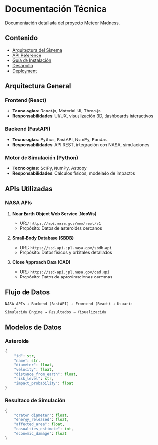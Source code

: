 # Documentación Técnica

Documentación detallada del proyecto Meteor Madness.

## Contenido

- [Arquitectura del Sistema](architecture.md)
- [API Reference](api-reference.md)
- [Guía de Instalación](installation-guide.md)
- [Desarrollo](development-guide.md)
- [Deployment](deployment-guide.md)

## Arquitectura General

### Frontend (React)
- **Tecnologías**: React.js, Material-UI, Three.js
- **Responsabilidades**: UI/UX, visualización 3D, dashboards interactivos

### Backend (FastAPI)
- **Tecnologías**: Python, FastAPI, NumPy, Pandas
- **Responsabilidades**: API REST, integración con NASA, simulaciones

### Motor de Simulación (Python)
- **Tecnologías**: SciPy, NumPy, Astropy
- **Responsabilidades**: Cálculos físicos, modelado de impactos

## APIs Utilizadas

### NASA APIs
1. **Near Earth Object Web Service (NeoWs)**
   - URL: `https://api.nasa.gov/neo/rest/v1`
   - Propósito: Datos de asteroides cercanos

2. **Small-Body Database (SBDB)**
   - URL: `https://ssd-api.jpl.nasa.gov/sbdb.api`
   - Propósito: Datos físicos y orbitales detallados

3. **Close Approach Data (CAD)**
   - URL: `https://ssd-api.jpl.nasa.gov/cad.api`
   - Propósito: Datos de aproximaciones cercanas

## Flujo de Datos

```
NASA APIs → Backend (FastAPI) → Frontend (React) → Usuario
    ↓
Simulación Engine → Resultados → Visualización
```

## Modelos de Datos

### Asteroide
```python
{
    "id": str,
    "name": str,
    "diameter": float,
    "velocity": float,
    "distance_from_earth": float,
    "risk_level": str,
    "impact_probability": float
}
```

### Resultado de Simulación
```python
{
    "crater_diameter": float,
    "energy_released": float,
    "affected_area": float,
    "casualties_estimate": int,
    "economic_damage": float
}
```
